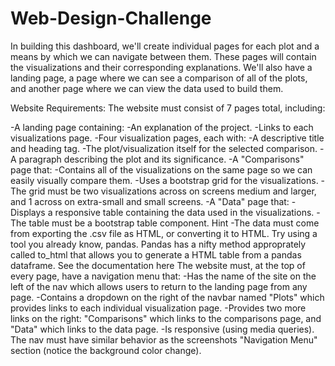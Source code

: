 # Web-Design-Challenge

In building this dashboard, we'll create individual pages for each plot and a means by which we can navigate between them. These pages will contain the visualizations and their corresponding explanations. We'll also have a landing page, a page where we can see a comparison of all of the plots, and another page where we can view the data used to build them.

Website Requirements:
The website must consist of 7 pages total, including:

-A landing page containing:
-An explanation of the project.
-Links to each visualizations page.
-Four visualization pages, each with:
-A descriptive title and heading tag.
-The plot/visualization itself for the selected comparison.
-A paragraph describing the plot and its significance.
-A "Comparisons" page that:
-Contains all of the visualizations on the same page so we can easily visually compare them.
-Uses a bootstrap grid for the visualizations.
-The grid must be two visualizations across on screens medium and larger, and 1 across on extra-small and small screens.
-A "Data" page that:
    -Displays a responsive table containing the data used in the visualizations.
    -The table must be a bootstrap table component. Hint
    -The data must come from exporting the .csv file as HTML, or converting it to HTML. Try using a tool you already know,          pandas. Pandas has a nifty method approprately called to_html that allows you to generate a HTML table from a pandas          dataframe. See the documentation here
The website must, at the top of every page, have a navigation menu that:
-Has the name of the site on the left of the nav which allows users to return to the landing page from any page.
-Contains a dropdown on the right of the navbar named "Plots" which provides links to each individual visualization page.
-Provides two more links on the right: "Comparisons" which links to the comparisons page, and "Data" which links to the data page.
-Is responsive (using media queries). The nav must have similar behavior as the screenshots "Navigation Menu" section (notice the background color change).
